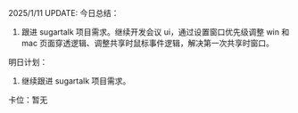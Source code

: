 2025/1/11 UPDATE:
今日总结：

1. 跟进 sugartalk 项目需求。继续开发会议 ui，通过设置窗口优先级调整 win 和 mac 页面穿透逻辑、调整共享时鼠标事件逻辑，解决第一次共享时窗口。

明日计划：

1. 继续跟进 sugartalk 项目需求。

卡位：暂无
